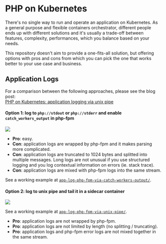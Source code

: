 # PHP on Kubernetes

There's no single way to run and operate an application on Kubernetes. As a general purpose and flexible containers orchestrator, different people ends up with different solutions and it's usually a trade-off between features, complexity, performances, which you balance based on your needs.

This repository doesn't aim to provide a one-fits-all solution, but offering options with pros and cons from which you can pick the one that works better to your use case and business.


## Application Logs

For a comparison between the following approaches, please see the blog post:<br />
[PHP on Kubernetes: application logging via unix pipe](https://pracucci.com/php-on-kubernetes-application-logging-via-unix-pipe.html)

#### Option 1: log to `php://stdout` or `php://stderr` and enable `catch_workers_output` in php-fpm

![](https://pracucci.com/assets/2019-01-24-php-on-kubernetes-php-fpm-catch-workers-output-b470128db4fbe35b4b68b0980076dec9e95be49c1b3dae929ec5ddb9f92aecb3.png)

- **Pro**: easy.
- **Con**: application logs are wrapped by php-fpm and it makes parsing more complicated.
- **Con**: application logs are truncated to 1024 bytes and splitted into multiple messages. Long logs are not unusual if you use structured logging and you log contextual information on errors (ie. stack trace).
- **Con**: application logs are mixed with php-fpm logs into the same stream.

See a working example at [`app-log-php-fpm-via-catch-workers-output/`](app-log-php-fpm-via-catch-workers-output/).

#### Option 2: log to unix pipe and tail it in a sidecar container<br />

![](https://pracucci.com/assets/2019-01-24-php-on-kubernetes-unix-pipe-148f44c75d4bf6babed6a4effbd2f3f2a542a62563d3288ac5e2fd67c407c85a.png)

See a working example at [`app-log-php-fpm-via-unix-pipe/`](app-log-php-fpm-via-unix-pipe/).

- **Pro**: application logs are not wrapped by php-fpm.
- **Pro**: application logs are not limited by length (no splitting / truncating).
- **Pro**: application logs and php-fpm error logs are not mixed together in the same stream.
